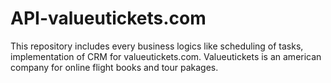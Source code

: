 # API-valueutickets.com
This repository includes every business logics like scheduling of tasks, implementation of CRM for valueutickets.com. Valueutickets is an american company for online flight books and tour pakages.
